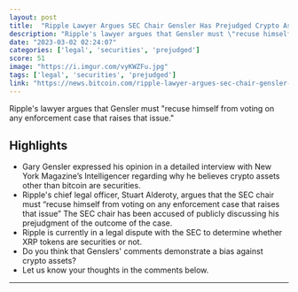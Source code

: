 ```yaml
---
layout: post
title:  "Ripple Lawyer Argues SEC Chair Gensler Has Prejudged Crypto Asset Cases"
description: "Ripple's lawyer argues that Gensler must \"recuse himself from voting on any enforcement case that raises that issue.\""
date: "2023-03-02 02:24:07"
categories: ['legal', 'securities', 'prejudged']
score: 51
image: "https://i.imgur.com/vyKWZFu.jpg"
tags: ['legal', 'securities', 'prejudged']
link: "https://news.bitcoin.com/ripple-lawyer-argues-sec-chair-gensler-has-prejudged-crypto-asset-cases/"
---
```


Ripple's lawyer argues that Gensler must \"recuse himself from voting on any enforcement case that raises that issue.\"

## Highlights

- Gary Gensler expressed his opinion in a detailed interview with New York Magazine’s Intelligencer regarding why he believes crypto assets other than bitcoin are securities.
- Ripple's chief legal officer, Stuart Alderoty, argues that the SEC chair must “recuse himself from voting on any enforcement case that raises that issue” The SEC chair has been accused of publicly discussing his prejudgment of the outcome of the case.
- Ripple is currently in a legal dispute with the SEC to determine whether XRP tokens are securities or not.
- Do you think that Genslers' comments demonstrate a bias against crypto assets?
- Let us know your thoughts in the comments below.

---

